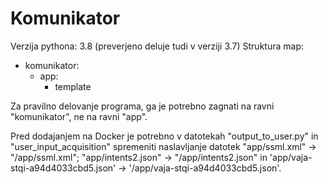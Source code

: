 # Komunikator

Verzija pythona: 3.8 (preverjeno deluje tudi v verziji 3.7)
Struktura map:
- komunikator:
  - app:
    - template
 
 Za pravilno delovanje programa, ga je potrebno zagnati na ravni "komunikator", ne na ravni "app".

Pred dodajanjem na Docker je potrebno v datotekah "output_to_user.py" in "user_input_acquisition" spremeniti naslavljanje datotek "app/ssml.xml" -> "/app/ssml.xml"; "app/intents2.json" -> "/app/intents2.json" in 'app/vaja-stqi-a94d4033cbd5.json' -> '/app/vaja-stqi-a94d4033cbd5.json'. 
